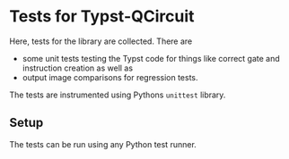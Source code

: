 # Tests for Typst-QCircuit

Here, tests for the library are collected. There are 
- some unit tests testing the Typst code for things like correct gate and instruction creation as well as
- output image comparisons for regression tests. 

The tests are instrumented using Pythons `unittest` library. 

## Setup

The tests can be run using any Python test runner. 

